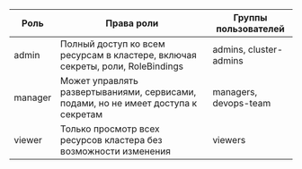 | Роль  | Права роли | Группы пользователей |
| --- | --- | --- |
| admin| Полный доступ ко всем ресурсам в кластере, включая секреты, роли, RoleBindings | admins, cluster-admins |
| manager| Может управлять развертываниями, сервисами, подами, но не имеет доступа к секретам | managers, devops-team |
| viewer| Только просмотр всех ресурсов кластера без возможности изменения | viewers |